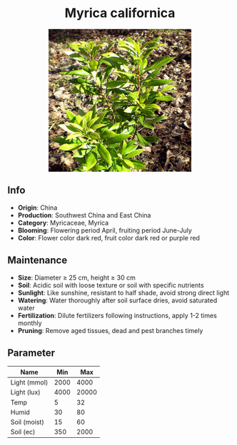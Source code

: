 <h1 align='center'>Myrica californica</h1>
<p align="center">
    <img 
        align='center'
        width='320'
        src="../images/myrica californica.png" 
        alt='Myrica californica' />
</p>

## Info

 - **Origin**: China
 - **Production**: Southwest China and East China
 - **Category**: Myricaceae, Myrica
 - **Blooming**: Flowering period April, fruiting period June-July
 - **Color**: Flower color dark red, fruit color dark red or purple red

## Maintenance

 - **Size**: Diameter ≥ 25 cm, height ≥ 30 cm
 - **Soil**: Acidic soil with loose texture or soil with specific nutrients
 - **Sunlight**: Like sunshine, resistant to half shade, avoid strong direct light
 - **Watering**: Water thoroughly after soil surface dries, avoid saturated water
 - **Fertilization**: Dilute fertilizers following instructions, apply 1-2 times monthly
 - **Pruning**: Remove aged tissues, dead and pest branches timely

## Parameter

| Name         | Min  | Max   |
|--------------|------|-------|
| Light (mmol) | 2000 | 4000  |
| Light (lux)  | 4000 | 20000 |
| Temp         | 5    | 32    |
| Humid        | 30   | 80    |
| Soil (moist) | 15   | 60    |
| Soil (ec)    | 350  | 2000  |